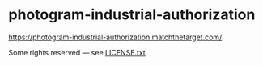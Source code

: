 # photogram-industrial-authorization

https://photogram-industrial-authorization.matchthetarget.com/

Some rights reserved — see [LICENSE.txt](LICENSE.txt)
